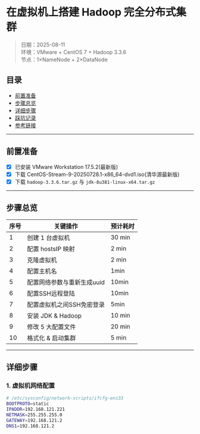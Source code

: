 # 在虚拟机上搭建 Hadoop 完全分布式集群

> 日期：2025-08-11  
> 环境：VMware + CentOS 7 + Hadoop 3.3.6  
> 节点：1×NameNode + 2×DataNode

## 目录
- [前置准备](#前置准备)
- [步骤总览](#步骤总览)
- [详细步骤](#详细步骤)
- [踩坑记录](#踩坑记录)
- [参考链接](#参考链接)

---

## 前置准备
- [x] 已安装 VMware Workstation 17.5.2(最新版)  
- [x] 下载 CentOS-Stream-9-20250728.1-x86_64-dvd1.iso(清华源最新版)
- [x] 下载 `hadoop-3.3.6.tar.gz` 与 `jdk-8u381-linux-x64.tar.gz`

---

## 步骤总览
| 序号 | 关键操作            | 预计耗时 |
|------|---------------------|----------|
| 1    | 创建 1 台虚拟机     | 30 min   |
| 2    | 配置 hostsIP 映射   | 2 min   |
| 3    | 克隆虚拟机          | 2 min|
|4|配置主机名|1min|
|5|配置网络参数与重新生成uuid|10min|
|6|配置SSH远程登陆|10min|
|7|配置虚拟机之间SSH免密登录|5min|
| 8| 安装 JDK & Hadoop   | 10 min   |
| 9    | 修改 5 大配置文件   | 20 min   |
| 10    | 格式化 & 启动集群   | 5 min    |

---

## 详细步骤

### 1. 虚拟机网络配置
```bash
# /etc/sysconfig/network-scripts/ifcfg-ens33
BOOTPROTO=static
IPADDR=192.168.121.221
NETMASK=255.255.255.0
GATEWAY=192.168.121.2
DNS1=192.168.121.2
